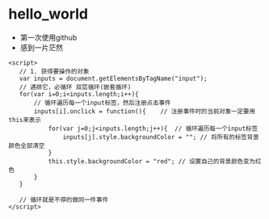 # hello_world
* 第一次使用github
 * 感到一片茫然
 ```
 <script>
    // 1. 获得要操作的对象
    var inputs = document.getElementsByTagName("input");
    // 遇排它，必循环 双层循环(嵌套循环)
    for(var i=0;i<inputs.length;i++){
        // 循环遍历每一个input标签，然后注册点击事件
        inputs[i].onclick = function(){    // 注册事件时的当前对象一定要用this来表示
            for(var j=0;j<inputs.length;j++){  // 循环遍历每一个input标签
                inputs[j].style.backgroundColor = ""; // 将所有的标签背景颜色全部清空
            }
            this.style.backgroundColor = "red"; // 设置自己的背景颜色变为红色
        }
    }

    // 循环就是不停的做同一件事件
</script>
 ```
 
> <script>
    // 1. 获得要操作的对象
    var inputs = document.getElementsByTagName("input");
    // 遇排它，必循环 双层循环(嵌套循环)
    for(var i=0;i<inputs.length;i++){
        // 循环遍历每一个input标签，然后注册点击事件
        inputs[i].onclick = function(){    // 注册事件时的当前对象一定要用this来表示
            for(var j=0;j<inputs.length;j++){  // 循环遍历每一个input标签
                inputs[j].style.backgroundColor = ""; // 将所有的标签背景颜色全部清空
            }
            this.style.backgroundColor = "red"; // 设置自己的背景颜色变为红色
        }
    }

    // 循环就是不停的做同一件事件
</script>
